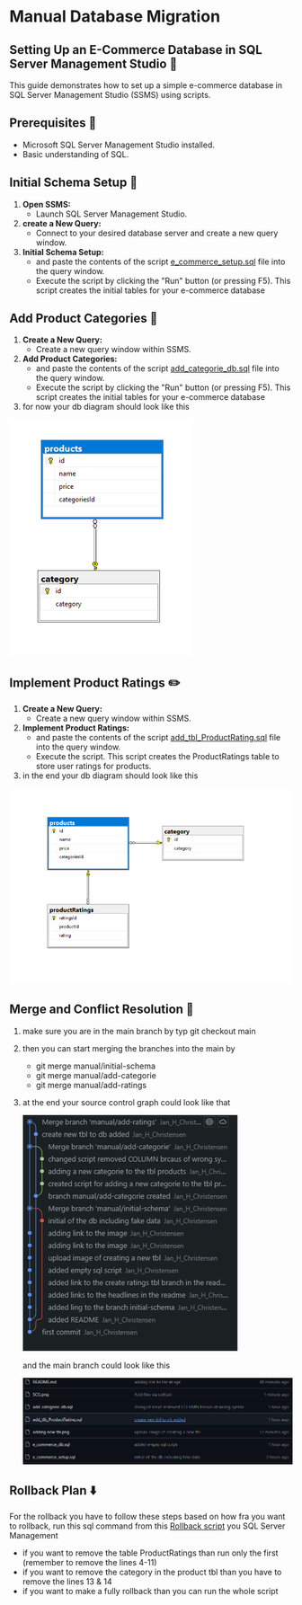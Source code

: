 # **Manual Database Migration**

## **Setting Up an E-Commerce Database in SQL Server Management Studio** :rocket:

This guide demonstrates how to set up a simple e-commerce database in SQL Server Management Studio (SSMS) using scripts.

## **Prerequisites** :memo:

- Microsoft SQL Server Management Studio installed.
- Basic understanding of SQL.

## **Initial Schema Setup** :wrench:

1. **Open SSMS:**
   - Launch SQL Server Management Studio.
2. **create a New Query:**
   - Connect to your desired database server and create a new query window.
3. **Initial Schema Setup:**
   - and paste the contents of the script [e_commerce_setup.sql](https://github.com/Jan-H-Christensen/DB_assignment/blob/manual/initial-schema/e_commerce_setup.sql) file into the query window.
   - Execute the script by clicking the "Run" button (or pressing F5). This script creates the initial tables for your e-commerce database

## **Add Product Categories** :hammer:

1. **Create a New Query:**
   - Create a new query window within SSMS.
2. **Add Product Categories:**
   - and paste the contents of the script [add_categorie_db.sql](https://github.com/Jan-H-Christensen/DB_assignment/blob/manual/add-categorie/add_categorie_db.sql) file into the query window.
   - Execute the script by clicking the "Run" button (or pressing F5). This script creates the initial tables for your e-commerce database
3. for now your db diagram should look like this

![Image of the created tbl category](https://github.com/Jan-H-Christensen/DB_assignment/blob/main/adding%20category%20tbl.png)

## **Implement Product Ratings** :pencil2:

1. **Create a New Query:**
   - Create a new query window within SSMS.
2. **Implement Product Ratings:**
   - and paste the contents of the script [add_tbl_ProductRating.sql](https://github.com/Jan-H-Christensen/DB_assignment/blob/manual/add-ratings/add_tlb_ProductRating.sql) file into the query window.
   - Execute the script. This script creates the ProductRatings table to store user ratings for products.
3. in the end your db diagram should look like this

![Image of the created tbl](https://github.com/Jan-H-Christensen/DB_assignment/blob/main/adding%20product%20tbl.png)

## **Merge and Conflict Resolution** :twisted_rightwards_arrows:

1. make sure you are in the main branch by typ git checkout main
2. then you can start merging the branches into the main by
   - git merge manual/initial-schema
   - git merge manual/add-categorie
   - git merge manual/add-ratings
3. at the end your source control graph could look like that

   ![Image source control graph](https://github.com/Jan-H-Christensen/DB_assignment/blob/main/SCG.png)

   and the main branch could look like this

   ![Image main branch](https://github.com/Jan-H-Christensen/DB_assignment/blob/main/main_branch.png)

## **Rollback Plan** :arrow_down:

For the rollback you have to follow these steps based on how fra you want to rollback,
run this sql command from this [Rollback script](https://github.com/Jan-H-Christensen/DB_assignment/blob/main/sql_rollback.sql) you SQL Server Management

- if you want to remove the table ProductRatings than run only the first (remember to remove the lines 4-11)
- if you want to remove the category in the product tbl than you have to remove the lines 13 & 14
- if you want to make a fully rollback than you can run the whole script

